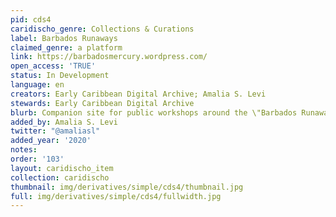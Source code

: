 ```yaml
---
pid: cds4
caridischo_genre: Collections & Curations
label: Barbados Runaways
claimed_genre: a platform
link: https://barbadosmercury.wordpress.com/
open_access: 'TRUE'
status: In Development
language: en
creators: Early Caribbean Digital Archive; Amalia S. Levi
stewards: Early Caribbean Digital Archive
blurb: Companion site for public workshops around the \"Barbados Runaways\" collection.
added_by: Amalia S. Levi
twitter: "@amaliasl"
added_year: '2020'
notes: 
order: '103'
layout: caridischo_item
collection: caridischo
thumbnail: img/derivatives/simple/cds4/thumbnail.jpg
full: img/derivatives/simple/cds4/fullwidth.jpg
---
```

